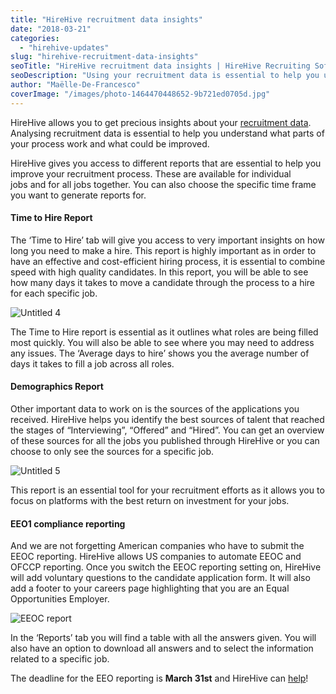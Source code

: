 ```yaml
---
title: "HireHive recruitment data insights"
date: "2018-03-21"
categories:
  - "hirehive-updates"
slug: "hirehive-recruitment-data-insights"
seoTitle: "HireHive recruitment data insights | HireHive Recruiting Software"
seoDescription: "Using your recruitment data is essential to help you understand what parts of your process work and the areas to improve. HireHive Reports are here to help."
author: "Maëlle-De-Francesco"
coverImage: "/images/photo-1464470448652-9b721ed0705d.jpg"
---
```


HireHive allows you to get precious insights about your [recruitment data](https://hirehive.com/recruiting-features/reports-analytics/). Analysing recruitment data is essential to help you understand what parts of your process work and what could be improved.

HireHive gives you access to different reports that are essential to help you improve your recruitment process. These are available for individual jobs and for all jobs together. You can also choose the specific time frame you want to generate reports for.

#### **Time to Hire Report**

The ‘Time to Hire’ tab will give you access to very important insights on how long you need to make a hire. This report is highly important as in order to have an effective and cost-efficient hiring process, it is essential to combine speed with high quality candidates. In this report, you will be able to see how many days it takes to move a candidate through the process to a hire for each specific job.

![Untitled 4](/images/Untitled-4-1.png)

The Time to Hire report is essential as it outlines what roles are being filled most quickly. You will also be able to see where you may need to address any issues. The ‘Average days to hire’ shows you the average number of days it takes to fill a job across all roles.

#### Demographics Report

Other important data to work on is the sources of the applications you received. HireHive helps you identify the best sources of talent that reached the stages of “Interviewing”, “Offered” and “Hired”. You can get an overview of these sources for all the jobs you published through HireHive or you can choose to only see the sources for a specific job.

![Untitled 5](/images/Untitled-5-1.png)

This report is an essential tool for your recruitment efforts as it allows you to focus on platforms with the best return on investment for your jobs.

#### EEO1 compliance reporting

And we are not forgetting American companies who have to submit the EEOC reporting. HireHive allows US companies to automate EEOC and OFCCP reporting. Once you switch the EEOC reporting setting on, HireHive will add voluntary questions to the candidate application form. It will also add a footer to your careers page highlighting that you are an Equal Opportunities Employer.

![EEOC report](/images/EEOC-report.png)

In the ‘Reports’ tab you will find a table with all the answers given. You will also have an option to download all answers and to select the information related to a specific job.

The deadline for the EEO reporting is **March 31st** and HireHive can [help](https://my.hirehive.io/Register)!
